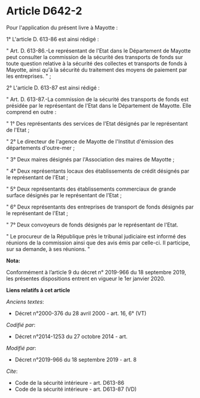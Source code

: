 # Article D642-2

Pour l'application du présent livre à Mayotte : 

1° L'article D. 613-86 est ainsi rédigé : 

" Art. D. 613-86.-Le représentant de l'Etat dans le Département de Mayotte peut consulter la commission de la sécurité des
transports de fonds sur toute question relative à la sécurité des collectes et transports de fonds à Mayotte, ainsi qu'à la
sécurité du traitement des moyens de paiement par les entreprises. " ; 

2° L'article D. 613-87 est ainsi rédigé : 

" Art. D. 613-87.-La commission de la sécurité des transports de fonds est présidée par le représentant de l'Etat dans le
Département de Mayotte. Elle comprend en outre : 

" 1° Des représentants des services de l'Etat désignés par le représentant de l'Etat ; 

" 2° Le directeur de l'agence de Mayotte de l'Institut d'émission des départements d'outre-mer ; 

" 3° Deux maires désignés par l'Association des maires de Mayotte ; 

" 4° Deux représentants locaux des établissements de crédit désignés par le représentant de l'Etat ; 

" 5° Deux représentants des établissements commerciaux de grande surface désignés par le représentant de l'Etat ; 

" 6° Deux représentants des entreprises de transport de fonds désignés par le représentant de l'Etat ; 

" 7° Deux convoyeurs de fonds désignés par le représentant de l'Etat. 

" Le procureur de la République près le   tribunal judiciaire est informé des réunions de la commission ainsi que des avis
émis par celle-ci. Il participe, sur sa demande, à ses réunions. "

**Nota:**

Conformément à l’article 9 du décret n° 2019-966 du 18 septembre 2019, les présentes dispositions entrent en vigueur le 1er
janvier 2020.

**Liens relatifs à cet article**

_Anciens textes_:

  - Décret n°2000-376 du 28 avril 2000 - art. 16, 6° (VT)

_Codifié par_:

  - Décret n°2014-1253 du 27 octobre 2014 - art.

_Modifié par_:

  - Décret n°2019-966 du 18 septembre 2019 - art. 8

_Cite_:

  - Code de la sécurité intérieure - art. D613-86
  - Code de la sécurité intérieure - art. D613-87 (VD)
